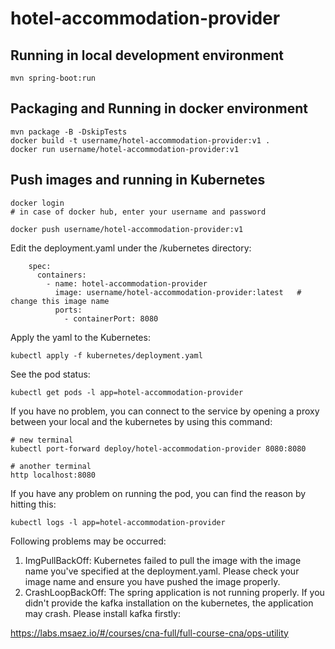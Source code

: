 # hotel-accommodation-provider

## Running in local development environment

```
mvn spring-boot:run
```

## Packaging and Running in docker environment

```
mvn package -B -DskipTests
docker build -t username/hotel-accommodation-provider:v1 .
docker run username/hotel-accommodation-provider:v1
```

## Push images and running in Kubernetes

```
docker login 
# in case of docker hub, enter your username and password

docker push username/hotel-accommodation-provider:v1
```

Edit the deployment.yaml under the /kubernetes directory:
```
    spec:
      containers:
        - name: hotel-accommodation-provider
          image: username/hotel-accommodation-provider:latest   # change this image name
          ports:
            - containerPort: 8080

```

Apply the yaml to the Kubernetes:
```
kubectl apply -f kubernetes/deployment.yaml
```

See the pod status:
```
kubectl get pods -l app=hotel-accommodation-provider
```

If you have no problem, you can connect to the service by opening a proxy between your local and the kubernetes by using this command:
```
# new terminal
kubectl port-forward deploy/hotel-accommodation-provider 8080:8080

# another terminal
http localhost:8080
```

If you have any problem on running the pod, you can find the reason by hitting this:
```
kubectl logs -l app=hotel-accommodation-provider
```

Following problems may be occurred:

1. ImgPullBackOff:  Kubernetes failed to pull the image with the image name you've specified at the deployment.yaml. Please check your image name and ensure you have pushed the image properly.
1. CrashLoopBackOff: The spring application is not running properly. If you didn't provide the kafka installation on the kubernetes, the application may crash. Please install kafka firstly:

https://labs.msaez.io/#/courses/cna-full/full-course-cna/ops-utility

